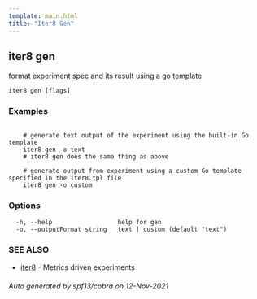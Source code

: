 ```yaml
---
template: main.html
title: "Iter8 Gen"
---
```


## iter8 gen

format experiment spec and its result using a go template

```
iter8 gen [flags]
```

### Examples

```

	# generate text output of the experiment using the built-in Go template
	iter8 gen -o text
	# iter8 gen does the same thing as above

	# generate output from experiment using a custom Go template specified in the iter8.tpl file
	iter8 gen -o custom
```

### Options

```
  -h, --help                  help for gen
  -o, --outputFormat string   text | custom (default "text")
```

### SEE ALSO

* [iter8](iter8.md)	 - Metrics driven experiments

###### Auto generated by spf13/cobra on 12-Nov-2021
